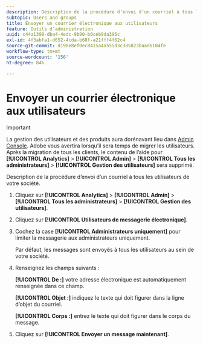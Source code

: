 ```yaml
---
description: Description de la procédure d’envoi d’un courriel à tous les utilisateurs de votre société.
subtopic: Users and groups
title: Envoyer un courrier électronique aux utilisateurs
feature: Outils d’administration
uuid: c44a1398-dba4-4edc-9b90-b0ceb9da395c
exl-id: 4f3abfa1-d652-4cda-b68f-a21fff4f62c4
source-git-commit: d198e8ef0ec8415a4a555d3c385823baad6104fe
workflow-type: tm+mt
source-wordcount: '156'
ht-degree: 84%

---
```


# Envoyer un courrier électronique aux utilisateurs

>[!IMPORTANT]
>
>La gestion des utilisateurs et des produits aura dorénavant lieu dans [Admin Console](https://helpx.adobe.com/fr/enterprise/using/admin-console.html). Adobe vous avertira lorsqu’il sera temps de migrer les utilisateurs. Après la migration de tous les clients, le contenu de l’aide pour **[!UICONTROL Analytics]** > **[!UICONTROL Admin]** > **[!UICONTROL Tous les administrateurs]** > **[!UICONTROL Gestion des utilisateurs]** sera supprimé.

Description de la procédure d’envoi d’un courriel à tous les utilisateurs de votre société.

1. Cliquez sur **[!UICONTROL Analytics]** > **[!UICONTROL Admin]** > **[!UICONTROL Tous les administrateurs]** > **[!UICONTROL Gestion des utilisateurs]**.
1. Cliquez sur **[!UICONTROL Utilisateurs de messagerie électronique]**.
1. Cochez la case **[!UICONTROL Administrateurs uniquement]** pour limiter la messagerie aux administrateurs uniquement.

   Par défaut, les messages sont envoyés à tous les utilisateurs au sein de votre société.
1. Renseignez les champs suivants :

   **[!UICONTROL De :]** votre adresse électronique est automatiquement renseignée dans ce champ.

   **[!UICONTROL Objet :]** indiquez le texte qui doit figurer dans la ligne d’objet du courriel.

   **[!UICONTROL Corps :]** entrez le texte qui doit figurer dans le corps du message.
1. Cliquez sur **[!UICONTROL Envoyer un message maintenant]**.
